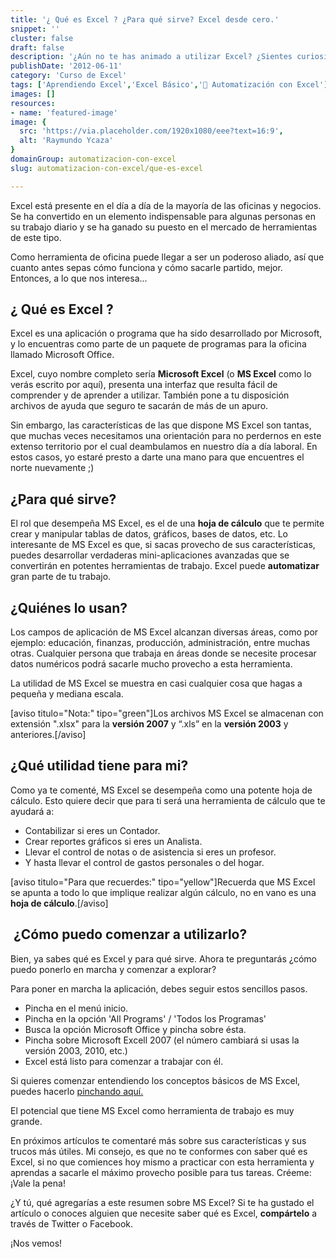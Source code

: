 ```yaml
---
title: '¿ Qué es Excel ? ¿Para qué sirve? Excel desde cero.'
snippet: ''
cluster: false
draft: false 
description: '¿Aún no te has animado a utilizar Excel? ¿Sientes curiosidad por saber de qué se trata? No te pierdas esta breve introducción en la te cuento qué es Excel.'
publishDate: '2012-06-11'
category: 'Curso de Excel'
tags: ['Aprendiendo Excel','Excel Básico','🤖 Automatización con Excel']
images: []
resources: 
- name: 'featured-image'
image: {
  src: 'https://via.placeholder.com/1920x1080/eee?text=16:9',
  alt: 'Raymundo Ycaza'
}
domainGroup: automatizacion-con-excel
slug: automatizacion-con-excel/que-es-excel

---
```


Excel está presente en el día a día de la mayoría de las oficinas y negocios. Se ha convertido en un elemento indispensable para algunas personas en su trabajo diario y se ha ganado su puesto en el mercado de herramientas de este tipo.

Como herramienta de oficina puede llegar a ser un poderoso aliado, así que cuanto antes sepas cómo funciona y cómo sacarle partido, mejor. Entonces, a lo que nos interesa...

## ¿ Qué es Excel ?

Excel es una aplicación o programa que ha sido desarrollado por Microsoft, y lo encuentras como parte de un paquete de programas para la oficina llamado Microsoft Office.

Excel, cuyo nombre completo sería **Microsoft Excel** (o **MS Excel** como lo verás escrito por aquí), presenta una interfaz que resulta fácil de comprender y de aprender a utilizar. También pone a tu disposición archivos de ayuda que seguro te sacarán de más de un apuro.

Sin embargo, las características de las que dispone MS Excel son tantas, que muchas veces necesitamos una orientación para no perdernos en este extenso territorio por el cual deambulamos en nuestro día a día laboral. En estos casos, yo estaré presto a darte una mano para que encuentres el norte nuevamente ;)

## ¿Para qué sirve?

El rol que desempeña MS Excel, es el de una **hoja de cálculo** que te permite crear y manipular tablas de datos, gráficos, bases de datos, etc. Lo interesante de MS Excel es que, si sacas provecho de sus características, puedes desarrollar verdaderas mini-aplicaciones avanzadas que se convertirán en potentes herramientas de trabajo. Excel puede **automatizar** gran parte de tu trabajo.

## ¿Quiénes lo usan?

Los campos de aplicación de MS Excel alcanzan diversas áreas, como por ejemplo: educación, finanzas, producción, administración, entre muchas otras. Cualquier persona que trabaja en áreas donde se necesite procesar datos numéricos podrá sacarle mucho provecho a esta herramienta.

La utilidad de MS Excel se muestra en casi cualquier cosa que hagas a pequeña y mediana escala.

\[aviso titulo="Nota:" tipo="green"\]Los archivos MS Excel se almacenan con extensión ".xlsx" para la **versión 2007** y “.xls” en la **versión 2003** y anteriores.\[/aviso\]

## ¿Qué utilidad tiene para mi?

Como ya te comenté, MS Excel se desempeña como una potente hoja de cálculo. Esto quiere decir que para ti será una herramienta de cálculo que te ayudará a:

- Contabilizar si eres un Contador.
- Crear reportes gráficos si eres un Analista.
- Llevar el control de notas o de asistencia si eres un profesor.
- Y hasta llevar el control de gastos personales o del hogar.

\[aviso titulo="Para que recuerdes:" tipo="yellow"\]Recuerda que MS Excel se apunta a todo lo que implique realizar algún cálculo, no en vano es una **hoja de cálculo**.\[/aviso\]

##  ¿Cómo puedo comenzar a utilizarlo?

Bien, ya sabes qué es Excel y para qué sirve. Ahora te preguntarás ¿cómo puedo ponerlo en marcha y comenzar a explorar?

Para poner en marcha la aplicación, debes seguir estos sencillos pasos.

- Pincha en el menú inicio.
- Pincha en la opción 'All Programs' / 'Todos los Programas'
- Busca la opción Microsoft Office y pincha sobre ésta.
- Pincha sobre Microsoft Excell 2007 (el número cambiará si usas la versión 2003, 2010, etc.)
- Excel está listo para comenzar a trabajar con él.

Si quieres comenzar entendiendo los conceptos básicos de MS Excel, puedes hacerlo [pinchando aquí.](http://raymundoycaza.com/celda-hoja-libro/ "Excel: La celda, la hoja y el libro. Excel desde cero.")

El potencial que tiene MS Excel como herramienta de trabajo es muy grande.

En próximos artículos te comentaré más sobre sus características y sus trucos más útiles. Mi consejo, es que no te conformes con saber qué es Excel, si no que comiences hoy mismo a practicar con esta herramienta y aprendas a sacarle el máximo provecho posible para tus tareas. Créeme: ¡Vale la pena!

¿Y tú, qué agregarías a este resumen sobre MS Excel? Si te ha gustado el artículo o conoces alguien que necesite saber qué es Excel, **compártelo** a través de Twitter o Facebook.

¡Nos vemos!
